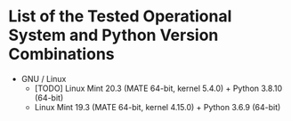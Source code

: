 # List of the Tested Operational System and Python Version Combinations

* GNU / Linux
  * [TODO] Linux Mint 20.3 (MATE 64-bit, kernel 5.4.0) + Python 3.8.10 (64-bit)
  * Linux Mint 19.3 (MATE 64-bit, kernel 4.15.0) + Python 3.6.9 (64-bit)
